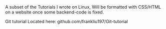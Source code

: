 A subset of the Tutorials I wrote on Linux, 
Will be formatted with CSS/HTML on a website once some backend-code is fixed.

Git tutorial Located here: github.com/frankliu197/Git-tutorial
